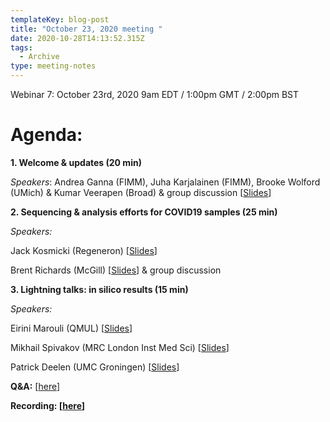 ```yaml
---
templateKey: blog-post
title: "October 23, 2020 meeting "
date: 2020-10-28T14:13:52.315Z
tags:
  - Archive
type: meeting-notes
---
```

Webinar 7: October 23rd, 2020 9am EDT / 1:00pm GMT / 2:00pm BST

# Agenda:

**1. Welcome & updates (20 min)**

*Speakers*: Andrea Ganna (FIMM), Juha Karjalainen (FIMM), Brooke Wolford (UMich) & Kumar Veerapen (Broad) & group discussion [[Slides](https://drive.google.com/file/d/1myCc5980c4fYmWbux_Sr86EB2AxvWtzu/view?usp=sharing)]

**2. Sequencing & analysis efforts for COVID19 samples (25 min)**

*Speakers:*

Jack Kosmicki (Regeneron) [[Slides](https://drive.google.com/file/d/1LF-ZN_JTjjUWidm-V_huhU5vJeafjaaX/view?usp=sharing)]

Brent Richards (McGill) [[Slides](https://drive.google.com/file/d/1VZaNGEMFGeKCMXotk66HZ8VqiRlUbYtY/view?usp=sharing)] & group discussion

**3. Lightning talks: in silico results (15 min)**

*Speakers:*

Eirini Marouli (QMUL) [[Slides](https://drive.google.com/file/d/1wnVfDnrFVFzbnFnOYw4wuOBVhCofED2r/view?usp=sharing)]

Mikhail Spivakov (MRC London Inst Med Sci) [[Slides](https://drive.google.com/file/d/1aczZ56pSlGEKSRNQzfWUPedsTRCb6IBH/view?usp=sharing)]

Patrick Deelen (UMC Groningen) [[Slides](https://drive.google.com/file/d/1anEK2xHRWOMTbGud8sz6p2KKHbVFMafn/view?usp=sharing)]

**Q&A:** [[here](https://docs.google.com/spreadsheets/d/1kaltEHlh8iHorhvTSp7oOO3D1rRnVoG6MlBNJ_r3NDQ/edit?usp=sharing)]

**Recording: [[here](https://drive.google.com/file/d/1C5xI3Mg4vn0gR7dtf40iYN4lG_pMDJXR/view?usp=sharing)]**